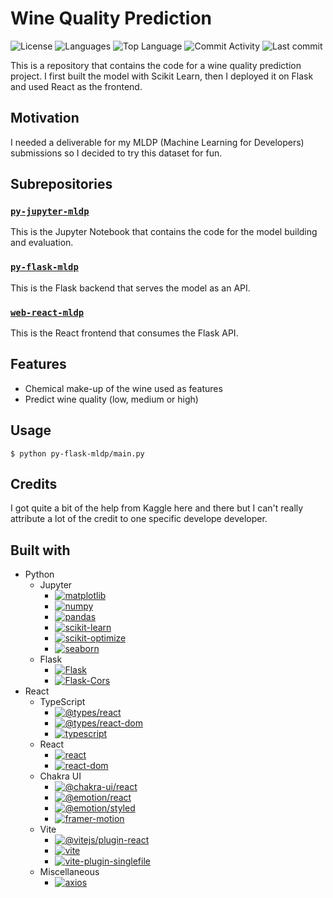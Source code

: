 # Wine Quality Prediction

![License](https://img.shields.io/github/license/zS1L3NT/mldp?style=for-the-badge) ![Languages](https://img.shields.io/github/languages/count/zS1L3NT/mldp?style=for-the-badge) ![Top Language](https://img.shields.io/github/languages/top/zS1L3NT/mldp?style=for-the-badge) ![Commit Activity](https://img.shields.io/github/commit-activity/y/zS1L3NT/mldp?style=for-the-badge) ![Last commit](https://img.shields.io/github/last-commit/zS1L3NT/mldp?style=for-the-badge)

This is a repository that contains the code for a wine quality prediction project. I first built the model with Scikit Learn, then I deployed it on Flask and used React as the frontend.

## Motivation

I needed a deliverable for my MLDP (Machine Learning for Developers) submissions so I decided to try this dataset for fun.

## Subrepositories

### [`py-jupyter-mldp`](py-jupyter-mldp)

This is the Jupyter Notebook that contains the code for the model building and evaluation.

### [`py-flask-mldp`](py-flask-mldp)

This is the Flask backend that serves the model as an API.

### [`web-react-mldp`](web-react-mldp)

This is the React frontend that consumes the Flask API.

## Features

-   Chemical make-up of the wine used as features
-   Predict wine quality (low, medium or high)

## Usage

```
$ python py-flask-mldp/main.py
```

## Credits

I got quite a bit of the help from Kaggle here and there but I can't really attribute a lot of the credit to one specific develope developer.

## Built with

-   Python
    -   Jupyter
        -   [![matplotlib](https://img.shields.io/badge/matplotlib-3.6.3-blue?style=flat-square)](https://pypi.org/project/matplotlib/3.6.3)
        -   [![numpy](https://img.shields.io/badge/numpy-1.24.2-blue?style=flat-square)](https://pypi.org/project/numpy/1.24.2)
        -   [![pandas](https://img.shields.io/badge/pandas-1.5.3-blue?style=flat-square)](https://pypi.org/project/pandas/1.5.3)
        -   [![scikit-learn](https://img.shields.io/badge/scikit--learn-1.2.1-blue?style=flat-square)](https://pypi.org/project/scikit-learn/1.2.1)
        -   [![scikit-optimize](https://img.shields.io/badge/scikit--optimize-0.9.0-blue?style=flat-square)](https://pypi.org/project/scikit-optimize/0.9.0)
        -   [![seaborn](https://img.shields.io/badge/seaborn-0.12.2-blue?style=flat-square)](https://pypi.org/project/seaborn/0.12.2)
    -   Flask
        -   [![Flask](https://img.shields.io/badge/Flask-2.2.2-blue?style=flat-square)](https://pypi.org/project/Flask/2.2.2)
        -   [![Flask-Cors](https://img.shields.io/badge/Flask--Cors-3.0.10-blue?style=flat-square)](https://pypi.org/project/Flask-Cors/3.0.10)
-   React
    -   TypeScript
        -   [![@types/react](https://img.shields.io/badge/%40types%2Freact-%5E18.0.27-red?style=flat-square)](https://npmjs.com/package/@types/react/v/18.0.27)
        -   [![@types/react-dom](https://img.shields.io/badge/%40types%2Freact--dom-%5E18.0.10-red?style=flat-square)](https://npmjs.com/package/@types/react-dom/v/18.0.10)
        -   [![typescript](https://img.shields.io/badge/typescript-%5E4.9.3-red?style=flat-square)](https://npmjs.com/package/typescript/v/4.9.3)
    -   React
        -   [![react](https://img.shields.io/badge/react-%5E18.2.0-red?style=flat-square)](https://npmjs.com/package/react/v/18.2.0)
        -   [![react-dom](https://img.shields.io/badge/react--dom-%5E18.2.0-red?style=flat-square)](https://npmjs.com/package/react-dom/v/18.2.0)
    -   Chakra UI
        -   [![@chakra-ui/react](https://img.shields.io/badge/%40chakra--ui%2Freact-%5E2.4.9-red?style=flat-square)](https://npmjs.com/package/@chakra-ui/react/v/2.4.9)
        -   [![@emotion/react](https://img.shields.io/badge/%40emotion%2Freact-%5E11.10.5-red?style=flat-square)](https://npmjs.com/package/@emotion/react/v/11.10.5)
        -   [![@emotion/styled](https://img.shields.io/badge/%40emotion%2Fstyled-%5E11.10.5-red?style=flat-square)](https://npmjs.com/package/@emotion/styled/v/11.10.5)
        -   [![framer-motion](https://img.shields.io/badge/framer--motion-%5E9.0.2-red?style=flat-square)](https://npmjs.com/package/framer-motion/v/9.0.2)
    -   Vite
        -   [![@vitejs/plugin-react](https://img.shields.io/badge/%40vitejs%2Fplugin--react-%5E3.1.0-red?style=flat-square)](https://npmjs.com/package/@vitejs/plugin-react/v/3.1.0)
        -   [![vite](https://img.shields.io/badge/vite-%5E4.1.0-red?style=flat-square)](https://npmjs.com/package/vite/v/4.1.0)
        -   [![vite-plugin-singlefile](https://img.shields.io/badge/vite--plugin--singlefile-%5E0.13.3-red?style=flat-square)](https://npmjs.com/package/vite-plugin-singlefile/v/0.13.3)
    -   Miscellaneous
        -   [![axios](https://img.shields.io/badge/axios-%5E1.3.2-red?style=flat-square)](https://npmjs.com/package/axios/v/1.3.2)